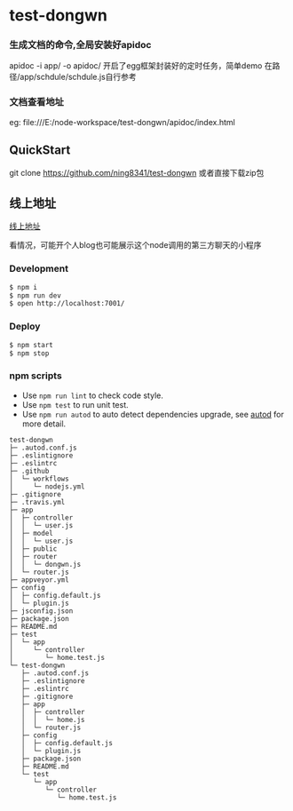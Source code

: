 # test-dongwn
### 生成文档的命令,全局安装好apidoc
apidoc -i app/ -o apidoc/
开启了egg框架封装好的定时任务，简单demo
在路径/app/schdule/schdule.js自行参考

### 文档查看地址
eg: file:///E:/node-workspace/test-dongwn/apidoc/index.html


## QuickStart

<!-- add docs here for user -->

git clone https://github.com/ning8341/test-dongwn
或者直接下载zip包

## 线上地址

<!-- add docs here for user -->

[线上地址](http://www.dongwn.icu)

看情况，可能开个人blog也可能展示这个node调用的第三方聊天的小程序

### Development

```bash
$ npm i
$ npm run dev
$ open http://localhost:7001/
```

### Deploy

```bash
$ npm start
$ npm stop
```

### npm scripts

- Use `npm run lint` to check code style.
- Use `npm test` to run unit test.
- Use `npm run autod` to auto detect dependencies upgrade, see [autod](https://www.npmjs.com/package/autod) for more detail.


[egg]: https://eggjs.org
```
test-dongwn
├─ .autod.conf.js
├─ .eslintignore
├─ .eslintrc
├─ .github
│  └─ workflows
│     └─ nodejs.yml
├─ .gitignore
├─ .travis.yml
├─ app
│  ├─ controller
│  │  └─ user.js
│  ├─ model
│  │  └─ user.js
│  ├─ public
│  ├─ router
│  │  └─ dongwn.js
│  └─ router.js
├─ appveyor.yml
├─ config
│  ├─ config.default.js
│  └─ plugin.js
├─ jsconfig.json
├─ package.json
├─ README.md
├─ test
│  └─ app
│     └─ controller
│        └─ home.test.js
└─ test-dongwn
   ├─ .autod.conf.js
   ├─ .eslintignore
   ├─ .eslintrc
   ├─ .gitignore
   ├─ app
   │  ├─ controller
   │  │  └─ home.js
   │  └─ router.js
   ├─ config
   │  ├─ config.default.js
   │  └─ plugin.js
   ├─ package.json
   ├─ README.md
   └─ test
      └─ app
         └─ controller
            └─ home.test.js

```